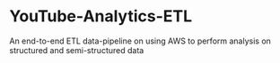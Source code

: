 # YouTube-Analytics-ETL
An end-to-end ETL data-pipeline on using AWS to perform analysis on structured and semi-structured data
